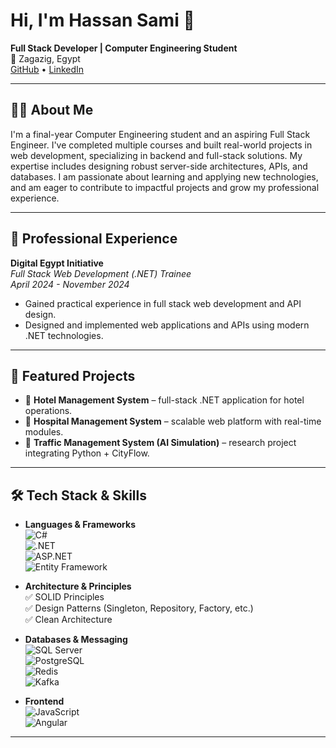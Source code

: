 # Hi, I'm Hassan Sami 👋

**Full Stack Developer | Computer Engineering Student**  
📍 Zagazig, Egypt  
[GitHub](https://github.com/Hassan-sami) • [LinkedIn](https://linkedin.com/in/hassan-sami-18113b249)  

---

## 👨‍💻 About Me

I'm a final-year Computer Engineering student and an aspiring Full Stack Engineer. I've completed multiple courses and built real-world projects in web development, specializing in backend and full-stack solutions. My expertise includes designing robust server-side architectures, APIs, and databases. I am passionate about learning and applying new technologies, and am eager to contribute to impactful projects and grow my professional experience.

---

## 💼 Professional Experience

**Digital Egypt Initiative**  
*Full Stack Web Development (.NET) Trainee*  
_April 2024 - November 2024_  
- Gained practical experience in full stack web development and API design.
- Designed and implemented web applications and APIs using modern .NET technologies.

---
## 🚀 Featured Projects
- 🏨 **Hotel Management System** – full-stack .NET application for hotel operations.  
- 🏥 **Hospital Management System** – scalable web platform with real-time modules.  
- 🚦 **Traffic Management System (AI Simulation)** – research project integrating Python + CityFlow.  

---

## 🛠️ Tech Stack & Skills  

- **Languages & Frameworks**  
  ![C#](https://img.shields.io/badge/C%23-239120?style=for-the-badge&logo=csharp&logoColor=white)  
  ![.NET](https://img.shields.io/badge/.NET-512BD4?style=for-the-badge&logo=dotnet&logoColor=white)  
  ![ASP.NET](https://img.shields.io/badge/ASP.NET-5C2D91?style=for-the-badge&logo=dotnet&logoColor=white)  
  ![Entity Framework](https://img.shields.io/badge/Entity%20Framework-0078D7?style=for-the-badge&logo=microsoftsqlserver&logoColor=white)  

- **Architecture & Principles**  
  ✅ SOLID Principles  
  ✅ Design Patterns (Singleton, Repository, Factory, etc.)  
  ✅ Clean Architecture   
  
- **Databases & Messaging**  
  ![SQL Server](https://img.shields.io/badge/SQL%20Server-CC2927?style=for-the-badge&logo=microsoftsqlserver&logoColor=white)  
  ![PostgreSQL](https://img.shields.io/badge/PostgreSQL-316192?style=for-the-badge&logo=postgresql&logoColor=white)  
  ![Redis](https://img.shields.io/badge/Redis-DC382D?style=for-the-badge&logo=redis&logoColor=white)  
  ![Kafka](https://img.shields.io/badge/Kafka-231F20?style=for-the-badge&logo=apachekafka&logoColor=white)  

- **Frontend**  
  ![JavaScript](https://img.shields.io/badge/JavaScript-F7DF1E?style=for-the-badge&logo=javascript&logoColor=black)  
  ![Angular](https://img.shields.io/badge/Angular-DD0031?style=for-the-badge&logo=angular&logoColor=white)  

---
